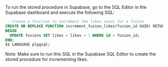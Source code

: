 To run the stored procedure in Supabase, go to the SQL Editor in the Supabase dashboard and execute the following SQL:
```sql
-- Create a function to increment the likes count for a fusion
CREATE OR REPLACE FUNCTION increment_fusion_likes(fusion_id UUID) RETURNS void AS $$
BEGIN
  UPDATE fusions SET likes = likes + 1 WHERE id = fusion_id;
END;
$$ LANGUAGE plpgsql;
```

Note: Make sure to run this SQL in the Supabase SQL Editor to create the stored procedure for incrementing likes. 